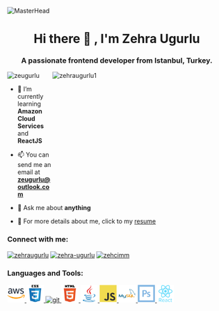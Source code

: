 ![MasterHead](https://user-images.githubusercontent.com/74038190/221352995-5ac18bdf-1a19-4f99-bbb6-77559b220470.gif)
<h1 align="center">Hi there 👋 , I'm Zehra Ugurlu</h1>
<h3 align="center">A passionate frontend developer from Istanbul, Turkey.</h3>
<img align="right" src = "https://user-images.githubusercontent.com/74038190/213760705-0d5bf320-4f43-4352-b74b-0889ae726bf7.gif" alt="zehraugurlu1" height="300" width="400" />

<p align="left"> <img src="https://komarev.com/ghpvc/?username=zeugurlu&label=Profile%20views&color=0e75b6&style=flat" alt="zeugurlu" /> </p>

- 🌱 I’m currently learning **Amazon Cloud Services** and **ReactJS**

- 📫 You can send me an email at **zeugurlu@outlook.com**

- 💬 Ask me about **anything**

- 📄 For more details about me, click to my <a href= "https://docs.google.com/document/d/15Lqhegcx3Bmn1GIGTHqiXW6Oqw7HzG1YBclBFn3ijxs/edit?usp=sharing" target="blank">resume</a>
<h3 align="left">Connect with me:</h3>
<p align="left">
<a href="https://linkedin.com/in/zehraugurlu" target="blank"><img align="center" src="https://raw.githubusercontent.com/rahuldkjain/github-profile-readme-generator/master/src/images/icons/Social/linked-in-alt.svg" alt="zehraugurlu" height="30" width="40" /></a>
<a href="https://stackoverflow.com/users/zehra-ugurlu" target="blank"><img align="center" src="https://raw.githubusercontent.com/rahuldkjain/github-profile-readme-generator/master/src/images/icons/Social/stack-overflow.svg" alt="zehra-ugurlu" height="30" width="40" /></a>
<a href="https://instagram.com/zehcimm" target="blank"><img align="center" src="https://raw.githubusercontent.com/rahuldkjain/github-profile-readme-generator/master/src/images/icons/Social/instagram.svg" alt="zehcimm" height="30" width="40" /></a>
</p>

<h3 align="left">Languages and Tools:</h3>
<p align="left"> <a href="https://aws.amazon.com" target="_blank" rel="noreferrer"> <img src="https://raw.githubusercontent.com/devicons/devicon/master/icons/amazonwebservices/amazonwebservices-original-wordmark.svg" alt="aws" width="40" height="40"/></a><a href="https://www.w3schools.com/css/" target="_blank" rel="noreferrer"> <img src="https://raw.githubusercontent.com/devicons/devicon/master/icons/css3/css3-original-wordmark.svg" alt="css3" width="40" height="40"/> </a> <a href="https://git-scm.com/" target="_blank" rel="noreferrer"> <img src="https://www.vectorlogo.zone/logos/git-scm/git-scm-icon.svg" alt="git" width="40" height="40"/> </a> <a href="https://www.w3.org/html/" target="_blank" rel="noreferrer"> <img src="https://raw.githubusercontent.com/devicons/devicon/master/icons/html5/html5-original-wordmark.svg" alt="html5" width="40" height="40"/> </a> <a href="https://www.java.com" target="_blank" rel="noreferrer"> <img src="https://raw.githubusercontent.com/devicons/devicon/master/icons/java/java-original.svg" alt="java" width="40" height="40"/> </a> <a href="https://developer.mozilla.org/en-US/docs/Web/JavaScript" target="_blank" rel="noreferrer"> <img src="https://raw.githubusercontent.com/devicons/devicon/master/icons/javascript/javascript-original.svg" alt="javascript" width="40" height="40"/> </a> <a href="https://www.mysql.com/" target="_blank" rel="noreferrer"> <img src="https://raw.githubusercontent.com/devicons/devicon/master/icons/mysql/mysql-original-wordmark.svg" alt="mysql" width="40" height="40"/> </a> <a href="https://www.photoshop.com/en" target="_blank" rel="noreferrer"> <img src="https://raw.githubusercontent.com/devicons/devicon/master/icons/photoshop/photoshop-line.svg" alt="photoshop" width="40" height="40"/> </a> <a href="https://reactjs.org/" target="_blank" rel="noreferrer"> <img src="https://raw.githubusercontent.com/devicons/devicon/master/icons/react/react-original-wordmark.svg" alt="react" width="40" height="40"/> </a> </p>
